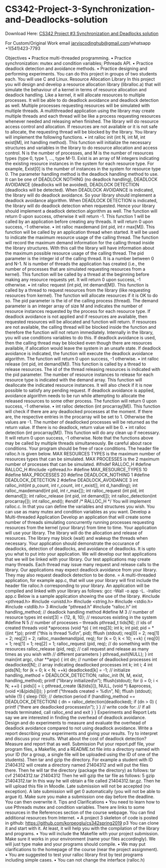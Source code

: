# CS342-Project-3-Synchronization-and-Deadlocks-solution

Download Here: [CS342 Project #3 Synchronization and Deadlocks solution](https://jarviscodinghub.com/assignment/project-3-synchronization-and-deadlocks-solution-2/)

For Custom/Original Work email jarviscodinghub@gmail.com/whatsapp +1(541)423-7793

Objectives
• Practice multi-threaded programming.
• Practice synchronization: mutex and condition variables; Pthreads API.
• Practice deadlock detection and avoidance methods.
• Practice designing and performing experiments.
You can do this project in groups of two students each. You will use C and Linux.
Resource Allocation Library
In this project you will design and develop a resource allocation library (libralloc.a)
that will simulate the behaviour of a kernel in terms of resource allocation and deadlock handling. Like a kernel, it will allocate resources to multiple processes. It will
be able to do deadlock avoidance and deadlock detection as well. Multiple processes
requesting resources will be simulated with multiple threads. A multithreaded application using the library may create multiple threads and each thread will be like
a process requesting resources whenever needed and releasing when finished. The
library will do resource access control and allocation. If resources are not available
or it is not safe to allocate, the requesting thread will be blocked by the library.
You library will implement the following functions.
• int ralloc init (int N, int M, int exist[M], int handling method). This
function will initialize the necessary structures and variables in the library to
do resource allocation and access control. N is the number of processes, and M
is the number of resources types (type 0, type 1, …, type M-1). Exist is an array
of M integers indicating the existing resource instances in the system for each
resource type. For example, Exist[0] is the number of instances in the system
for resource type 0. The parameter handling method is the deadlock handling method to use. It can be one of DEADLOCK NOTHING (no deadlock
handling), DEADLOCK AVOIDANCE (deadlocks will be avoided), DEADLOCK DETECTION (deadlocks will be detected). When DEADLOCK AVOIDANCE
is indicated, the library will do deadlock avoidance. So your library should implement a deadlock avoidance algorithm. When DEADLOCK DETECTION
is indicated, the library will do deadlock detection when requested. Hence
your library should implement a deadlock detection algorithm as well. The
function will return 0 upon success, otherwise it will return -1. This function
1
will be called by an application before creating any threads. It will return 0
upon success, -1 otherwise.
• int ralloc maxdemand (int pid, int r max[M]). This function will be
called by an application thread when started. It will be used to indicate
the maximum resource usage of the calling thread. The function will record
the maximum demand information for the calling thread inside the library
structures. With this call the library will have information about the maximum
possible resource usage of the calling thread. The pid parameter is the integer
id of the calling thread. It is a number between 0 and N-1. N is number
of threads the application has created (i.e., the number of processes that are
simulated requesting resources from a kernel). This function will be called by
a thread at the beginning before making any resource requests yet. It will
return 0 upon success, -1 otherwise.
• int ralloc request (int pid, int demand[M]). This function is called by
a thread to request resources from the library (like requesting resources from
kernel). The function will allocate resources if it is OK to do so. The pid
parameter is the id of the calling process (thread). The demand parameter
is an integer array of size M and indicates the number of resource instances
requested by the process for each resource type. If deadlock avoidance is
not applied and if resources are available, then requested resources will be
allocated and function will return. If resources are not available, the calling
thread will be blocked inside the function and therefore the function will not
return immediately. Internally in the library, you will use conditions variables
to do this. If deadlock avoidance is used, then the calling thread may be
blocked even though there are resources available, if allocation would leave
the system in an unsafe state. If deadlock avoidance is indicated, the function
will execute the deadlock avoidance algorithm. The function will return 0
upon success, -1 otherwise.
• int ralloc release (int pid, int demand[M]). This function is called by a
thread to release resources. The id of the thread releasing resources is indicated
with the pid parameter. The number of resource instances to release for each
resource type is indicated with the demand array. This function will deallocate
the indicated resource instances. It will also check if it is now possible to satisfy
any pending request. If deadlock avoidance is applied, avoidance algorithm
needs to be run while attempting to allocate the released resources to some
other process. The function will return 0 upon success, -1 otherwise.
• int ralloc detection (int procarray[M]). This function will check if there
are any deadlocked processes at the moment. If there are, the respective entries
in the procarray will be set to 1. Otherwise the values are -1. The number
of deadlocked processes will be returned as the return value. If there is no
deadlock, return value will be 0.
• int ralloc detection (int procarray[M]). This function will do any clean
up if necessary. It will return 0 upon success, -1 otherwise.
Note that the functions above may be called by multiple threads simultaneously.
Be careful about race conditions. Your program should be free of race conditions.
The header file ralloc.h is given below. MAX RESOURCES TYPES is the maximum number of resources types that can be simulated. MAX PROCESSES is the
2
maximum number of processes that can be simulated.
#ifndef RALLOC_H
#define RALLOC_H
#include <pthread.h>
#define MAX_RESOURCE_TYPES 10
#define MAX_PROCESSES 20
#define DEADLOCK_NOTHING 1
#define DEADLOCK_DETECTION 2
#define DEADLOCK_AVOIDANCE 3
int ralloc_init(int p_count, int r_count, int r_exist[], int d_handling);
int ralloc_maxdemand(int pid, int r_max[]);
int ralloc_request (int pid, int demand[]);
int ralloc_release (int pid, int demand[]);
int ralloc_detection(int procarray[]);
int ralloc_end();
#endif /* RALLOC_H */
You will implement ralloc.c. In that you can define the variables and structures
you wish. You can use as many mutex and condition variables as you want.
Develop a Multi-threaded Application
Develop an application that will create some number of threads simulating concurrently running processes requesting resources from the kernel (your library) from
time to time. Your application will use your library. The library will do the allocation and release of resources. The library may block (wait) and wakeup the threads
when necessary. Your application should demonstrate the occurance of deadlocks,
detection of deadlocks, and avoidance of deadlocks. It is upto you what to put into
your application.
We will develop our test applications that we will be linked with your library.
Our test applications may create many threads. Each thread may issue many request
and release calls to the library. Our applications may expect deadlock avoidance
from your library. They may also request deadlock detection to be done. =
A multi-threaded application, for example app.c, that will use your library will
first include the header file ralloc.h corresponding to your library. An application
will be compiled and linked with your library as follows:
gcc -Wall -o app -L. -lralloc app.c
Below is a sample application showing the use of the library.
#include <pthread.h>
#include <unistd.h>
#include <string.h>
#include <stdio.h>
#include <stdlib.h>
3
#include “pthread.h”
#include “ralloc.h”
int handling_method; // deadlock handling method
#define M 3 // number of resource types
int exist[3] = {12, 8, 10}; // resources existing in the system
#define N 5 // number of processes – threads
pthread_t tids[N]; // ids of created threads
void *aprocess (void *p)
{
int req[3];
int k;
int pid;
pid = *((int *)p);
printf (“this is thread %d\n”, pid);
fflush (stdout);
req[0] = 2;
req[1] = 2;
req[2] = 2;
ralloc_maxdemand(pid, req);
for (k = 0; k < 10; ++k) {
req[0] = 1;
req[1] = 1;
req[2] = 1;
ralloc_request (pid, req);
// do something with the resources
ralloc_release (pid, req);
// call request and release as many times as you wish with
// different parameters
}
pthread_exit(NULL);
}
int main(int argc, char **argv)
{
int dn; // number of deadlocked processes
int deadlocked[N]; // array indicating deadlocked processes
int k;
int i;
4
int pids[N];
for (k = 0; k < N; ++k)
deadlocked[k] = -1; // initialize
handling_method = DEADLOCK_DETECTION;
ralloc_init (N, M, exist, handling_method);
printf (“library initialized\n”);
fflush(stdout);
for (i = 0; i < N; ++i) {
pids[i] = i;
pthread_create (&(tids[i]), NULL, (void *) &aprocess,
(void *)&(pids[i]));
}
printf (“threads created = %d\n”, N);
fflush (stdout);
while (1) {
sleep (10); // detection period
if (handling_method == DEADLOCK_DETECTION) {
dn = ralloc_detection(deadlocked);
if (dn > 0) {
printf (“there are deadlocked processes\n”);
}
}
// write code for:
// if all treads terminated, call ralloc_end and exit
}
}
Experiments and Report
Lets say we are interested in finding the overhead of deadlock avoidance. Design and
do experiments to measure and evaluate the overhead of deadlock avoidance compared to not using deadlock avoidance. Write a report describing your experiments
and giving your results. Try to interpret and discuss your results. What about the
cost of deadlock detection? Measure and report that as well.
Submission
Put your report.pdf file, your program files, a Makefile, and a README.txt file into
a directory named with your ID (for a group, a single file will be uploaded using
the ID of one of the students). Then tar and gzip the directory. For example a
student with ID 21404312 will create a directory named 21404312 and will put the
files there. Then he will tar the directory (package the directory) as follows:
tar cvf 21404312.tar 21404312
Then he will gzip the tar file as follows:
5
gzip 21404312.tar
In this way he will obtain a file called 21404312.tar.gz. Then he will upload this file
in Moodle.
Late submission will not be accepted (no exception). A late submission will get
0 automatically (you will not be able to argue it). Make sure you make a submission
one day before the deadline. You can then overwrite it.
Tips and Clarifications
• You need to learn how to use Pthreads mutex and condition variables. There
are links to some resources in the References section of the course webpage.
You can find additional resources from Internet.
• A project 3 skeleton of code is posted in github:
https://github.com/korpeoglu/cs342spring2019 p3
You can clone it and start with it. At least, it will help you with the compilation of the library and programs.
• You will include the Makefile with your project submission. Make sure it
works in your environment (name your files accordingly). We will just type
make and your programs should compile.
• We may put clarifications to the homepage of the course (near the project
assignment).
• You are suggested to test your ralloc library first by test programs including
simple cases.
• You can not change the interface (ralloc.h)

